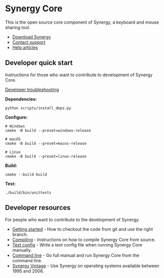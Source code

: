 # Synergy Core

This is the open source core component of Synergy, a keyboard and mouse sharing tool.

* [Download Synergy](https://symless.com/synergy/download)
* [Contact support](https://symless.com/synergy/contact)
* [Help articles](https://symless.com/synergy/help)

## Developer quick start

Instructions for those who want to contribute to development of Synergy Core.

[Developer troubleshooting](https://github.com/symless/synergy-core/wiki/Developer-troubleshooting)

**Dependencies:**
```
python scripts/install_deps.py
```

**Configure:**
```
# Windows
cmake -B build --preset=windows-release

# macOS
cmake -B build --preset=macos-release

# Linux
cmake -B build --preset=linux-release
```

**Build:**
```
cmake --build build
```

**Test:**
```
./build/bin/unittests
```

## Developer resources

For people who want to contribute to the development of Synergy.

* [Getting started](https://github.com/symless/synergy-core/wiki/Getting-Started) - How to checkout the code from git and use the right branch.
* [Compiling](https://github.com/symless/synergy-core/wiki/Compiling) - Instructions on how to compile Synergy Core from source.
* [Text config](https://github.com/symless/synergy-core/wiki/Text-Config) - Write a text config file when running Synergy Core manually.
* [Command line](https://github.com/symless/synergy-core/wiki/Command-Line) - Go full manual and run Synergy Core from the command line.
* [Synergy Vintage](https://github.com/nbolton/synergy-vintage) - Use Synergy on operating systems available between 1995 and 2006.
